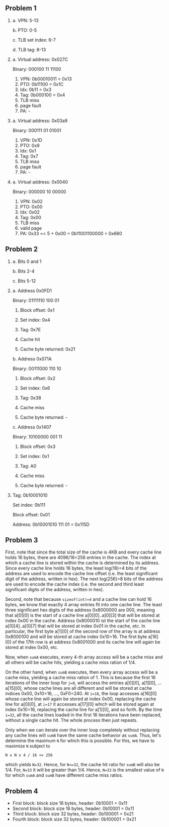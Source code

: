 ## Problem 1

1. a. VPN: 5-13

   b. PTO: 0-5
   
   c. TLB set index: 6-7
   
   d. TLB tag: 8-13
   
2. a. Virtual address: 0x027C

      Binary: 000100 11 11100

      1. VPN: 0b00010011 = 0x13
      2. PTO: 0b11100 = 0x1C
      3. Idx: 0b11 = 0x3
      4. Tag: 0b000100 = 0x4
      5. TLB miss
      6. page fault
      7. PA: -
   
2. a. Virtual address: 0x03a9

      Binary: 000111 01 01001

      1. VPN: 0x1D
      2. PTO: 0x9
      3. Idx: 0x1
      4. Tag: 0x7
      5. TLB miss
      6. page fault
      7. PA: -

2. a. Virtual address: 0x0040

      Binary: 000000 10 00000

      1. VPN: 0x02
      2. PTO: 0x00
      3. Idx: 0x02
      4. Tag: 0x00
      5. TLB miss
      6. valid page
      7. PA: 0x33 << 5 + 0x00 = 0b11001100000 = 0x660

## Problem 2

1. a. Bits 0 and 1
   
   b. Bits 2-4
   
   c. Bits 5-12

1. a. Address 0x0FD1

   Binary: 01111110 100 01

   1. Block offset: 0x1
   
   2. Set index: 0x4
   
   3. Tag: 0x7E

   4. Cache hit
   
   5. Cache byte returned: 0x21

   
   b. Address 0x071A
   
   Binary: 00111000 110 10
   
   1. Block offset: 0x2
   
   2. Set index: 0x6
   
   3. Tag: 0x38

   4. Cache miss
   
   5. Cache byte returned: -

   c. Address 0x1407
   
   Binary: 10100000 001 11

   1. Block offset: 0x3
   
   2. Set index: 0x1
   
   3. Tag: A0
   
   4. Cache miss
   
   5. Cache byte returned: -

3. Tag: 0b10001010

   Set index: 0b111
   
   Block offset: 0x01
   
   Address: 0b10001010 111 01 = 0x115D

## Problem 3

First, note that since the total size of the cache is 4KB and every
cache line holds 16 bytes, there are 4096/16=256 entries in the cache.
The index at which a cache line is stored within the cache is
determined by its address. Since every cache line holds 16 bytes, the
least log(16)=4 bits of the address are used to encode the cache line
offset (i.e. the least significant digit of the address, written in
hex). The next log(256)=8 bits of the address are used to encode the
cache index (i.e. the second and third least significant digits of the
address, written in hex).

Second, note that because `sizeof(int)=4` and a cache line can hold 16
bytes, we know that exactly 4 array entries fit into one cache
line. The least three significant hex digits of the address 0x8000000
are 000, meaning that a[0][0] is the start of a cache line
a[0][0]..a[0][3] that will be stored at index 0x00 in the
cache. Address 0x8000010 ist the start of the cache line
a[0][4]..a[0][7] that will be stored at index 0x01 in the cache,
etc. In particular, the first byte a[1][0] of the second row of the
array is at address 0x8000100 and will be stored at cache index
0x10=16. The first byte a[16][0] of the 17th row is at address
0x8001000 and its cache line will again be stored at index 0x00, etc.

Now, when `sumA` executes, every 4-th array access will be a cache
miss and all others will be cache hits, yielding a cache miss ration
of 1/4.

On the other hand, when `sumB` executes, then every array access will
be a cache miss, yielding a cache miss ration of 1. This is because
the first 16 iterations of the inner loop for `j=0`, will access the
entries a[0][0], a[1][0], ... a[15][0], whose cache lines are all
different and will be stored at cache indices 0x00, 0x10=16, ..., 0xF0=240. At
`i=16`, the loop accesses a[16][0] whose cache line will again be
stored at index 0x00, replacing the cache line for a[0][0], at `i=17` it
accesses a[17][0] which will be stored again at index 0x10=16, replacing
the cache line for a[1][0], and so forth. By the time `i=32`, all the
cache lines loaded in the first 16 iterations have been replaced,
without a single cache hit. The whole process then just repeats.

Only when we can iterate over the inner loop completely without
replacing any cache lines will `sumB` have the same cache behavior as
`sumA`. Thus, let's determine the maximum `N` for which this is
possible. For this, we have to maximize `N` subject to

`N x N x 4 / 16 <= 256`

which yields `N=32`. Hence, for `N<=32`, the cache hit ratio for
`sumB` will also be 1/4. For, `N=33` it will be greater than
1/4. Hence, `N=33` is the smallest value of `N` for which `sumA` and
`sumB` have different cache miss ratios.

## Problem 4

* First block: block size 16 bytes, header: 0b10001 = 0x11
* Second block: block size 16 bytes, header: 0b10001 = 0x11
* Third block: block size 32 bytes, header: 0b100001 = 0x21
* Fourth block: block size 32 bytes, header: 0b100001 = 0x21

